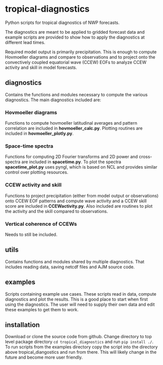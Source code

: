 # tropical-diagnostics
Python scripts for tropical diagnostics of NWP forecasts.

The diagnostics are meant to be applied to gridded forecast data and example scripts are provided to show how
to apply the diagnostics at different lead times.

Required model output is primarily precipitation. This is enough to compute Hovmoeller diagrams and
compare to observations and to project onto the convectively coupled equatorial wave (CCEW) EOFs to
analyze CCEW activity and skill in model forecasts.

## diagnostics
Contains the functions and modules necessary to compute the various diagnostics. The main diagnostics
included are:

### Hovmoeller diagrams
Functions to compute hovmoeller latitudinal averages and pattern correlation are included in
**hovmoeller_calc.py**. Plotting routines are included in **hovmoeller_plotly.py**.

### Space-time spectra
Functions for computing 2D Fourier transforms and 2D power and cross-spectra are included in **spacetime.py**.
To plot the spectra **spacetime_plot.py** uses pyngl, which is based on NCL and provides similar control
over plotting resources.

### CCEW activity and skill
Functions to project precipitation (either from model output or observations) onto CCEW EOF patterns and
compute wave activity and a CCEW skill score are included in **CCEWactivity.py**. Also included are routines
to plot the activity and the skill compared to observations.

### Vertical coherence of CCEWs
Needs to still be included.

## utils
Contains functions and modules shared by multiple diagnostics. That includes reading data, saving netcdf
files and AJM source code.

## examples
Scripts containing example use cases. These scripts read in data, compute diagnostics and plot the results.
This is a good place to start when first using the diagnostics.
The user will need to supply their own data and edit these examples to get them to work.

## installation
Download or clone the source code from github.
Change directory to top level package directory `cd tropical_diagnostics` and run `pip install ./`.
To run scripts from the examples directory copy the script into the directory above tropical_diangostics
and run from there. This will likely change in the future and become more user friendly.

